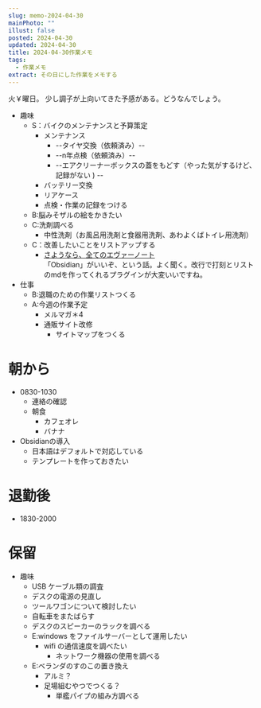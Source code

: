 ```yaml
---
slug: memo-2024-04-30
mainPhoto: ""
illust: false
posted: 2024-04-30
updated: 2024-04-30
title: 2024-04-30作業メモ
tags:
  - 作業メモ
extract: その日にした作業をメモする
---
```


火￥曜日。
少し調子が上向いてきた予感がある。どうなんでしょう。

- 趣味
  - S：バイクのメンテナンスと予算策定
    - メンテナンス
      - --タイヤ交換（依頼済み）--
      - --n年点検（依頼済み）--
      - --エアクリーナーボックスの蓋をもどす（やった気がするけど、記録がない ) --
    - バッテリー交換
    - リアケース
    - 点検・作業の記録をつける
  - B:脳みそザルの絵をかきたい
  - C:洗剤調べる
    - 中性洗剤（お風呂用洗剤と食器用洗剤、あわよくばトイレ用洗剤）
  - C：改善したいことをリストアップする 
    - [さようなら、全てのエヴァーノート](https://honeshabri.hatenablog.com/entry/Evernote_to_Obsidian)  
  「Obsidian」がいいぞ、という話。よく聞く。改行で打刻とリストのmdを作ってくれるプラグインが大変いいですね。
- 仕事
  - B:退職のための作業リストつくる
  - A:今週の作業予定
    - メルマガ＊4
    - 通販サイト改修
      - サイトマップをつくる

# 朝から

- 0830-1030
  - 連絡の確認
  - 朝食
    - カフェオレ
    - バナナ
- Obsidianの導入
	- 日本語はデフォルトで対応している
	- テンプレートを作っておきたい
# 退勤後

- 1830-2000

    

# 保留

- 趣味
  - USB ケーブル類の調査
  - デスクの電源の見直し
  - ツールワゴンについて検討したい
  - 自転車をまたばらす
  - デスクのスピーカーのラックを調べる
  - E:windows をファイルサーバーとして運用したい
    - wifi の通信速度を調べたい
      - ネットワーク機器の使用を調べる
  - E:ベランダのすのこの置き換え
    - アルミ？
    - 足場組むやつでつくる？
      - 単艦パイプの組み方調べる
